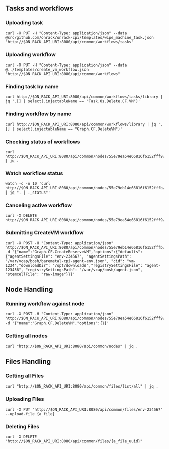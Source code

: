 ## Tasks and workflows

### Uploading task
```
curl -X PUT -H "Content-Type: application/json" --data @src/github.com/onrack/onrack-cpi/templates/wipe_machine_task.json  "http://$ON_RACK_API_URI:8080/api/common/workflows/tasks"
```

### Uploading workflow
```
curl -X PUT -H "Content-Type: application/json" --data @../templates/create_vm_workflow.json  "http://$ON_RACK_API_URI:8080/api/common/workflows"
```
### Finding task by name
```
curl http://$ON_RACK_API_URI:8080/api/common/workflows/tasks/library | jq '.[] | select(.injectableName == "Task.Os.Delete.CF.VM")'
```

### Finding workflow by name
```
curl http://$ON_RACK_API_URI:8080/api/common/workflows/library | jq '.[] | select(.injectableName == "Graph.CF.DeleteVM")'
```

### Checking status of workflows
```
curl http://$ON_RACK_API_URI:8080/api/common/nodes/55e79ea54e66816f6152fff9/workflows/active | jq .
```

### Watch workflow status
```
watch -c -n 10 'curl http://$ON_RACK_API_URI:8080/api/common/nodes/55e79eb14e66816f6152fffb/workflows/active | jq ". | ._status"'
```

### Canceling active workflow
```
curl -X DELETE http://$ON_RACK_API_URI:8080/api/common/nodes/55e79ea54e66816f6152fff9/workflows/active
```
### Submitting CreateVM workflow
```
curl -X POST -H "Content-Type: application/json" http://$ON_RACK_API_URI:8080/api/common/nodes/55e79eb14e66816f6152fffb/workflows -d '{"name":"Graph.CF.CreateReserveVM","options":{"defaults": {"agentSettingsFile": "env-234567", "agentSettingsPath": "/var/vcap/bosh/baremetal-cpi-agent-env.json", "cid": "vm-1234","downloadDir": "/opt/downloads","registrySettingsFile": "agent-123456", "registrySettingsPath": "/var/vcap/bosh/agent.json", "stemcellFile": "raw-image"}}}'
```

## Node Handling

### Running workflow against node
```
curl -X POST -H "Content-Type: application/json" http://$ON_RACK_API_URI:8080/api/common/nodes/55e79ea54e66816f6152fff9/workflows -d '{"name":"Graph.CF.DeleteVM","options":{}}'
```

### Getting all nodes
```
curl "http://$ON_RACK_API_URI:8080/api/common/nodes" | jq .
```

## Files Handling

### Getting all Files
```
curl "http://$ON_RACK_API_URI:8080/api/common/files/list/all" | jq .
```

### Uploading Files
```
curl -X PUT "http://$ON_RACK_API_URI:8080/api/common/files/env-234567" --upload-file {a_file}
```

### Deleting Files
```
curl -X DELETE "http://$ON_RACK_API_URI:8080/api/common/files/{a_file_uuid}"
```
